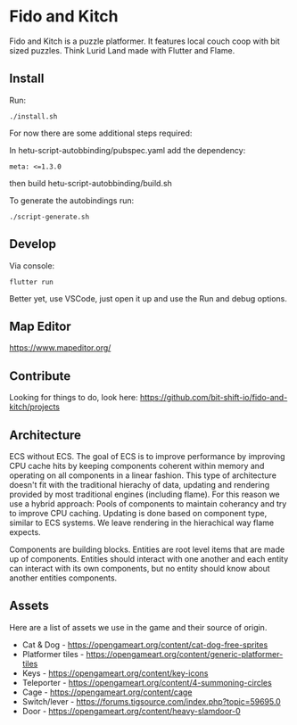 # Fido and Kitch

Fido and Kitch is a puzzle platformer. It features local couch coop with bit sized puzzles. Think Lurid Land made with Flutter and Flame.

## Install

Run:

    ./install.sh

For now there are some additional steps required:

In hetu-script-autobbinding/pubspec.yaml add the dependency:

    meta: <=1.3.0

then build hetu-script-autobbinding/build.sh

To generate the autobindings run:

    ./script-generate.sh

## Develop

Via console:

    flutter run

Better yet, use VSCode, just open it up and use the Run and debug options.

## Map Editor

https://www.mapeditor.org/

## Contribute

Looking for things to do, look here: https://github.com/bit-shift-io/fido-and-kitch/projects

## Architecture

ECS without ECS. The goal of ECS is to improve performance by improving CPU cache hits by keeping components coherent within memory and operating on all
components in a linear fashion.
This type of architecture doesn't fit with the traditional hierachy of data, updating and rendering provided by most traditional engines (including flame).
For this reason we use a hybrid approach:
Pools of components to maintain coherancy and try to improve CPU caching. Updating is done based on component type, similar to ECS systems.
We leave rendering in the hierachical way flame expects.

Components are building blocks.
Entities are root level items that are made up of components.
Entities should interact with one another and each entity can interact with its own components, but no entity should know about another entities components.

## Assets

Here are a list of assets we use in the game and their source of origin.

* Cat & Dog - https://opengameart.org/content/cat-dog-free-sprites
* Platformer tiles - https://opengameart.org/content/generic-platformer-tiles
* Keys - https://opengameart.org/content/key-icons
* Teleporter - https://opengameart.org/content/4-summoning-circles
* Cage - https://opengameart.org/content/cage
* Switch/lever - https://forums.tigsource.com/index.php?topic=59695.0
* Door - https://opengameart.org/content/heavy-slamdoor-0